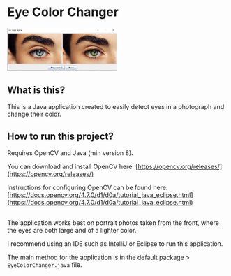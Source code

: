 # Eye Color Changer
<img src="https://github.com/eecruz/eye-color-changer/blob/master/eye_color_change_demo.JPG" width=50% height=50%>

## What is this?
This is a Java application created to easily detect eyes in a photograph and change their color.

## How to run this project?
Requires OpenCV and Java (min version 8).

You can download and install OpenCV here: [https://opencv.org/releases/](https://opencv.org/releases/)

Instructions for configuring OpenCV can be found here: [https://docs.opencv.org/4.7.0/d1/d0a/tutorial_java_eclipse.html](https://docs.opencv.org/4.7.0/d1/d0a/tutorial_java_eclipse.html)
##
The application works best on portrait photos taken from the front, where the eyes are both large and of a lighter color.

I recommend using an IDE such as IntelliJ or Eclipse to run this application.

The main method for the application is in the default package > `EyeColorChanger.java` file.<br>
